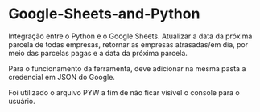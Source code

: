 # Google-Sheets-and-Python

Integração entre o Python e o Google Sheets. Atualizar a data da próxima parcela de todas empresas, retornar as empresas atrasadas/em dia, por meio das parcelas pagas e a data da próxima parcela. 

Para o funcionamento da ferramenta, deve adicionar na mesma pasta a credencial em JSON do Google.

Foi utilizado o arquivo PYW a fim de não ficar visível o console para o usuário.

